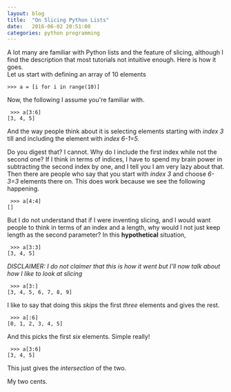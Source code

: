 ```yaml
---
layout: blog
title:  "On Slicing Python Lists"
date:   2016-06-02 20:51:00
categories: python programming
---
```


<p>
A lot many are familiar with Python lists and the feature of slicing, although I find the description that most tutorials not intuitive enough. Here is how it goes.<br />
Let us start with defining an array of 10 elements
</p>
<pre><code>>>> a = [i for i in range(10)]
</code></pre>
<p>
Now, the following I assume you're familiar with.
</p>
<pre><code> >>> a[3:6]
[3, 4, 5]
</code></pre>
<p>
And the way people think about it is selecting elements starting with <i>index 3</i> till and including the element with <i>index 6-1=5.</i>
</p>
<p>
Do you digest that? I cannot. Why do I include the first index while not the second one? If I think in terms of indices, I have to spend my brain power in subtracting the second index by one, and I tell you I am very lazy about that. 
<br />
Then there are people who say that you start with <i>index 3</i> and choose <i>6-3=3</i> elements there on. This does work because we see the following happening.
</p>
<pre><code> >>> a[4:4]
[]
</code></pre>
<p>
But I do not understand that if I were inventing slicing, and I would want people to think in terms of an index and a length, why would I not just keep length as the second parameter? In this <b>hypothetical</b> situation,
</p>
<pre><code> >>> a[3:3]
[3, 4, 5]
</code></pre>
<p>
<i>DISCLAIMER: I do not claimer that this is how it went but I'll now talk about how I like to look at slicing</i>
</p>
<pre><code> >>> a[3:]
[3, 4, 5, 6, 7, 8, 9]
</code></pre>
<p>
I like to say that doing this <i>skips</i> the first <i>three</i> elements and gives the rest.
</p>
<pre><code> >>> a[:6]
[0, 1, 2, 3, 4, 5]
</code></pre>
<p>
And this picks the first <i>six</i> elements. Simple really!
</p>
<pre><code> >>> a[3:6]
[3, 4, 5]
</code></pre>
<p>
This just gives the <i>intersection</i> of the two.
</p>
<p>
My two cents.
</p>
